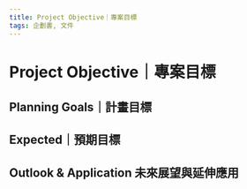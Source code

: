 ```yaml
---
title: Project Objective｜專案目標
tags: 企劃書, 文件
---
```


# Project Objective｜專案目標

## Planning Goals｜計畫目標

## Expected｜預期目標

## Outlook & Application 未來展望與延伸應用
